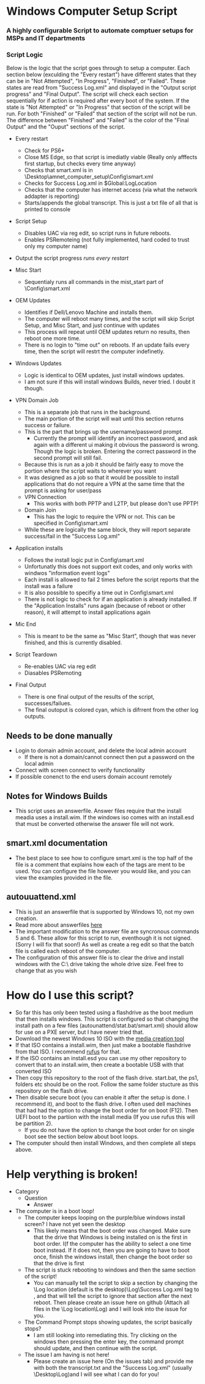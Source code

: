 # Windows Computer Setup Script
### A highly configurable Script to automate comptuer setups for MSPs and IT departments

### Script Logic
Below is the logic that the script goes through to setup a computer. Each section below (exculding the "Every restart") have different states that they can be in "Not Attempted", "In Progress", "Finished", or "Failed". These states are read from "Success Log.xml" and displayed in the "Output script progress" and "Final Output". The script will check each section sequentially for if action is required after every boot of the system. If the state is "Not Attempted" or "In Progress" that section of the script will be run. For both "Finished" or "Failed" that section of the script will not be run. The difference between "Finished" and "Failed" is the color of the "Final Output" and the "Ouput" sections of the script.

* Every restart
	* Check for PS6+
	* Close MS Edge, so that script is imediatly viable (Really only afffects first startup, but checks every time anyway)
	* Checks that smart.xml is in \Desktop\amnet_computer_setup\Config\smart.xml
	* Checks for Success Log.xml in $Global:LogLocation
	* Checks that the computer has internet access (via what the network addapter is reporting)
	* Starts/appends the global transcript. This is just a txt file of all that is printed to console

* Script Setup
	* Disables UAC via reg edit, so script runs in future reboots.
	* Enables PSRemoteing (not fully implemented, hard coded to trust only my computer name)
* Output the script progress *runs every restart*
* Misc Start
	* Sequentialy runs all commands in the mist_start part of \Config\smart.xml
* OEM Updates
	* Identifies if Dell/Lenovo Machine and installs them.
	* The computer will reboot many times, and the script will skip Script Setup, and Misc Start, and just continue with updates
	* This process will repeat until OEM updates return no results, then reboot one more time.
	* There is no login to "time out" on reboots. If an update fails every time, then the script will restrt the computer indefinetly.
* Windows Updates
	* Logic is identical to OEM updates, just install windows updates.
	* I am not sure if this will install windows Builds, never tried. I doubt it though.
* VPN Domain Job
	* This is a separate job that runs in the background.
	* The main portion of the script will wait until this section returns success or failure.
	* This is the part that brings up the username/password prompt.
		* Currently the prompt will identify an incorrect password, and ask again with a different ui making it obvious the password is wrong. Though the logic is broken. Entering the correct password in the second prompt will still fail.
	* Because this is run as a job it should be fairly easy to move the portion where the script waits to wherever you want
	* It was designed as a job so that it would be possible to install applications that do not require a VPN at the same time that the prompt is asking for user/pass
	* VPN Connection
		* This works with both PPTP and L2TP, but please don't use PPTP!
	* Domain Join
		* This has the logic to require the VPN or not. This can be specified in Config\smart.xml
	* While these are logically the same block, they will report separate success/fail in the "Success Log.xml"
* Application installs
	* Follows the install logic put in Config\smart.xml
	* Unfortunatly this does not support exit codes, and only works with windwos "information event logs"
	* Each install is allowed to fail 2 times before the script reports that the install was a failure
	* It is also possible to specifiy a time out in Config\smart.xml
	* There is not logic to check for if an application is already installed. If the "Application Installs" runs again (because of reboot or other reason), it will attempt to install applications again
* Mic End
	* This is meant to be the same as "Misc Start", though that was never finished, and this is currently disabled.
* Script Teardown
	* Re-enables UAC via reg edit
	* Diasables PSRemoting
* Final Output
	* There is one final output of the results of the script, successes/failues.
	* The final outoput is colored cyan, which is difrrent from the other log outputs.

## Needs to be done manually
* Login to domain admin account, and delete the local admin account
	* If there is not a domain/cannot connect then put a password on the local admin
* Connect with screen connect to verify functionality
* If possible conenct to the end users domain account remotely

## Notes for Windows Builds
* This script uses an answerfile. Answer files require that the install meadia uses a install.wim. If the windows iso comes with an install.esd that must be converted otherwise the answer file will not work.

## smart.xml documentation
* The best place to see how to configure smart.xml is the top half of the file is a comment that explains how each of the tags are ment to be used. You can configure the file however you would like, and you can view the examples provided in the file.

## autouuattend.xml
* This is just an answerfile that is supported by Windows 10, not my own creation.
* Read more about answerfiles [here](https://docs.microsoft.com/en-us/windows-hardware/customize/desktop/wsim/answer-files-overview)
* The important modification to the answer file are syncronous commands 5 and 6. These allow for this script to run, eventhough it is not signed. (Sorry I will fix that soon!) As well as create a reg edit so that the batch file is called each reboot of the computer.
* The configuration of this answer file is to clear the drive and install windows with the C:\ drive taking the whole drive size. Feel free to change that as you wish

# How do I use this script?
* So far this has only been tested using a flashdrive as the boot medium that then installs windows. This script is configured so that changing the install path on a few files (autounattend/stat.bat/smart.xml) should allow for use on a PXE server, but I have never tried that.
* Download the newest Windows 10 ISO with the [media creation tool](https://www.microsoft.com/en-us/software-download/windows10)
* If that ISO contains a install.wim, then just make a bootable flashdrive from that ISO. I recommend [rufus](https://github.com/pbatard/rufus) for that.
* If the ISO contains an install.esd you can use my other repository to convert that to an install.wim, then create a bootable USB with that converted ISO
* Then copy this repository to the root of the flash drive. start.bat, the ps1, folders etc should be on the root. Follow the same folder stucture as this repository on the flash drive.
* Then disable secure boot (you can enable it after the setup is done. I recommend it), and boot to the flash drive. I often used dell machines that had had the option to change the boot order for on boot (F12). Then UEFI boot to the partiion with the install media (If you use rufus this will be partition 2).
	* If you do not have the option to change the boot order for on single boot see the section below about boot loops.
* The computer should then install Windows, and then complete all steps above.

# Help verything is broken!
* Category
	* Question
		* Answer
* The computer is in a boot loop!
	* The computer keeps looping on the purple/blue windows install screen? I have not yet seen the desktop
		* This likely means that the boot order was changed. Make sure that the drive that Windows is being installed on is the first in boot order. I(f the computer has the ability to select a one time boot instead. If it does not, then you are going to have to boot once, finish the windows install, then change the boot order so that the drive is first
	* The script is stuck rebooting to windows and then the same section of the script!
		* You can manually tell the script to skip a section by changing the \Log location (default is the desktop)\Log\Success Log.xml tag <Status script_status="In Progress"> to <Status script_status="Failed">, and that will tell the script to ignore that section after the next reboot. Then please create an issue here on github (Attach all files in the \Log location\Log) and I will look into the issue for you.
	* The Command Prompt stops showing updates, the script basically stops?
		* I am still looking into remediating this. Try clicking on the windows then pressing the enter key, the command prompt should update, and then continue with the script.
	* The issue I am having is not here!
		* Please create an issue here (On the issues tab) and provide me with both the transcript.txt and the "Success Log.xml" (usually \Desktop\Log)and I will see what I can do for you!
